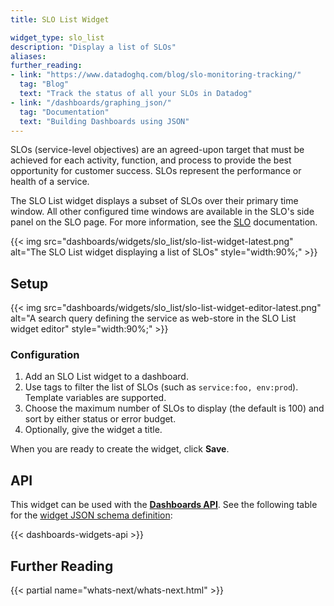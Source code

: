 ```yaml
---
title: SLO List Widget

widget_type: slo_list
description: "Display a list of SLOs"
aliases:
further_reading:
- link: "https://www.datadoghq.com/blog/slo-monitoring-tracking/"
  tag: "Blog"
  text: "Track the status of all your SLOs in Datadog"
- link: "/dashboards/graphing_json/"
  tag: "Documentation"
  text: "Building Dashboards using JSON"
---
```


SLOs (service-level objectives) are an agreed-upon target that must be achieved for each activity, function, and process to provide the best opportunity for customer success. SLOs represent the performance or health of a service.

The SLO List widget displays a subset of SLOs over their primary time window. All other configured time windows are available in the SLO's side panel on the SLO page. For more information, see the [SLO][1] documentation.

{{< img src="dashboards/widgets/slo_list/slo-list-widget-latest.png" alt="The SLO List widget displaying a list of SLOs" style="width:90%;" >}}

## Setup

{{< img src="dashboards/widgets/slo_list/slo-list-widget-editor-latest.png" alt="A search query defining the service as web-store in the SLO List widget editor" style="width:90%;" >}}

### Configuration

1. Add an SLO List widget to a dashboard.
2. Use tags to filter the list of SLOs (such as `service:foo, env:prod`). Template variables are supported.
3. Choose the maximum number of SLOs to display (the default is 100) and sort by either status or error budget.
4. Optionally, give the widget a title.

When you are ready to create the widget, click **Save**.

## API

This widget can be used with the **[Dashboards API][2]**. See the following table for the [widget JSON schema definition][3]:

{{< dashboards-widgets-api >}}

## Further Reading

{{< partial name="whats-next/whats-next.html" >}}

[1]: /service_management/service_level_objectives/
[2]: /api/latest/dashboards/
[3]: /dashboards/graphing_json/widget_json/
